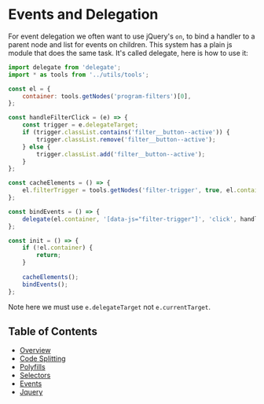 # Events and Delegation

For event delegation we often want to use jQuery's `on`, to bind a handler to a parent node and list for events on children. This system has a plain js module that does the same task. It's called delegate, here is how to use it:

``` javascript
import delegate from 'delegate';
import * as tools from '../utils/tools';

const el = {
	container: tools.getNodes('program-filters')[0],
};

const handleFilterClick = (e) => {
	const trigger = e.delegateTarget;
	if (trigger.classList.contains('filter__button--active')) {
		trigger.classList.remove('filter__button--active');
	} else {
		trigger.classList.add('filter__button--active');
	}
};

const cacheElements = () => {
	el.filterTrigger = tools.getNodes('filter-trigger', true, el.container);
};

const bindEvents = () => {
	delegate(el.container, '[data-js="filter-trigger"]', 'click', handleFilterClick);
};

const init = () => {
	if (!el.container) {
		return;
	}
	
	cacheElements();
	bindEvents();
};

```

Note here we must use `e.delegateTarget` not `e.currentTarget`.

## Table of Contents

* [Overview](/docs/frontend/js/README.md)
* [Code Splitting](/docs/frontend/js/code-splitting.md)
* [Polyfills](/docs/frontend/js/polyfills.md)
* [Selectors](/docs/frontend/js/selectors.md)
* [Events](/docs/frontend/js/events.md)
* [Jquery](/docs/frontend/js/jquery.md)
